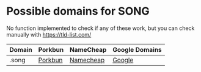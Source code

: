 # Possible domains for SONG

No function implemented to check if any of these work, but you can check manually with https://tld-list.com/

| Domain | Porkbun | NameCheap | Google Domains |
|---|---|---|---|
| .song | [Porkbun](https://porkbun.com/checkout/search?prb=e814663da1&tlds=&idnLanguage=&search=search&q=.song) | [Namecheap](https://www.namecheap.com/domains/registration/results/?domain=.song) | [Google](https://domains.google.com/registrar/search?searchTerm=.song) |
